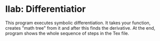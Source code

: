 # Ilab: Differentiatior
This program executes symbolic differentiation. It takes your function, creates "math tree" from it and after this finds the derivative.
At the end, program shows the whole sequence of steps in the Tex file.
